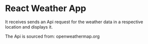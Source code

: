 # React Weather App

It receives sends an Api request for the weather data in a respective location and displays it.

The Api is sourced from: openweathermap.org


